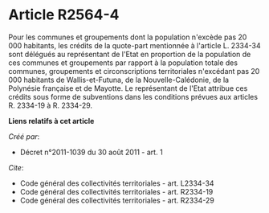 # Article R2564-4

Pour les communes et groupements dont la population n'excède pas 20 000 habitants, les crédits de la quote-part mentionnée à
l'article L. 2334-34 sont délégués au représentant de l'Etat en proportion de la population de ces communes et groupements
par rapport à la population totale des communes, groupements et circonscriptions territoriales n'excédant pas 20 000
habitants de Wallis-et-Futuna, de la Nouvelle-Calédonie, de la Polynésie française et de Mayotte. Le représentant de l'Etat
attribue ces crédits sous forme de subventions dans les conditions prévues aux articles R. 2334-19 à R. 2334-29.

**Liens relatifs à cet article**

_Créé par_:

  - Décret n°2011-1039 du 30 août 2011 - art. 1

_Cite_:

  - Code général des collectivités territoriales - art. L2334-34
  - Code général des collectivités territoriales - art. R2334-19
  - Code général des collectivités territoriales - art. R2334-29
